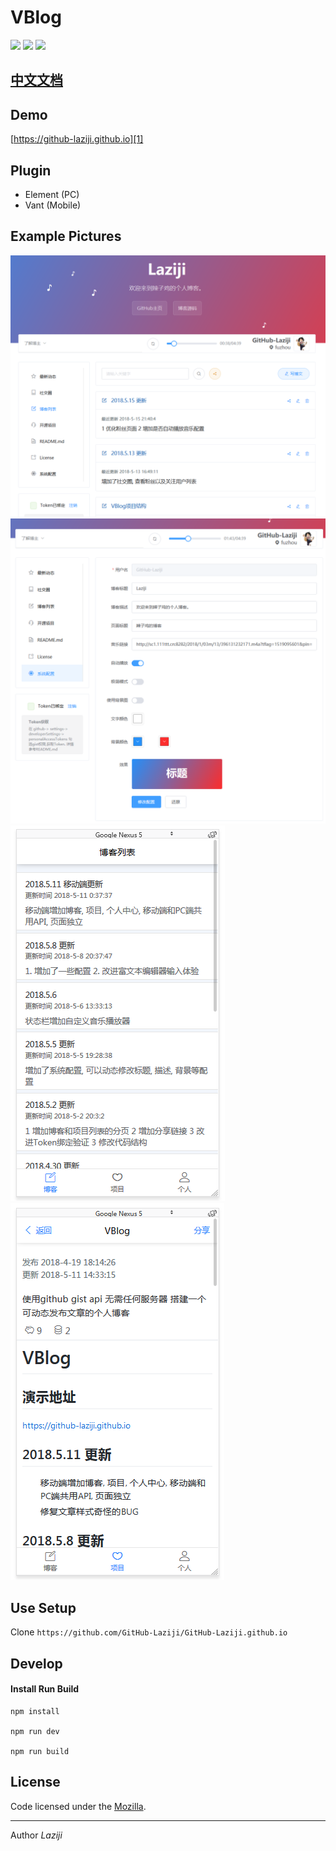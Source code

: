 # VBlog

![](https://img.shields.io/badge/vue-2.5.2-brightgreen.svg)
![](https://img.shields.io/badge/element--ui-2.3.5-brightgreen.svg)
![](https://img.shields.io/badge/vant-1.1.2-brightgreen.svg)

## [中文文档](README.md)

## Demo

[https://github-laziji.github.io][1]


## Plugin

- Element (PC)
- Vant (Mobile)

## Example Pictures

![博客截图](screenshots/201805152146.png)
![博客截图](screenshots/201805152147.png)
![博客截图](screenshots/201805111431.png)
![博客截图](screenshots/201805111438.png)

## Use Setup

Clone ```https://github.com/GitHub-Laziji/GitHub-Laziji.github.io ```


## Develop

#### Install Run Build

    npm install

    npm run dev

    npm run build


## License

Code licensed under the [Mozilla](LICENSE).

------


Author *Laziji*

  [1]: https://github-laziji.github.io
  [2]: https://github.com/GitHub-Laziji/GitHub-Laziji.github.io
